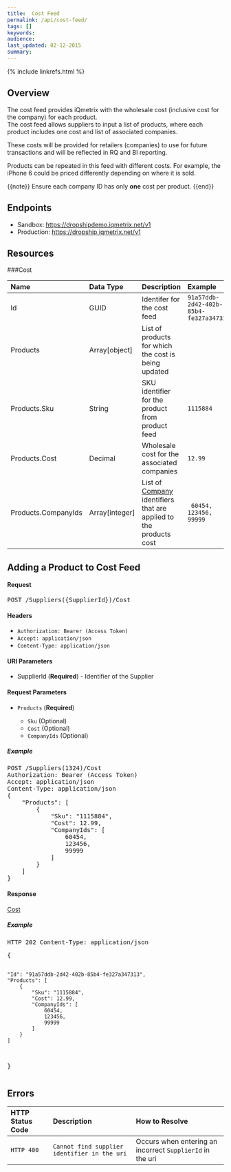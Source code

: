 ```yaml
---
title:  Cost Feed
permalink: /api/cost-feed/
tags: []
keywords: 
audience: 
last_updated: 02-12-2015
summary: 
---
```

{% include linkrefs.html %}


## Overview

The cost feed provides iQmetrix with the wholesale cost (inclusive cost for the company) for each product.  
The cost feed allows suppliers to input a list of products, where each product includes one cost and list of associated companies.

These costs will be provided for retailers (companies) to use for future transactions and will be reflected in RQ and BI reporting. 

Products can be repeated in this feed with different costs. For example, the iPhone 6 could be priced differently depending on where it is sold. 

{{note}} 
Ensure each company ID has only <strong>one</strong> cost per product.
{{end}}


## Endpoints

* Sandbox: <a href="https://dropshipdemo.iqmetrix.net/v1">https://dropshipdemo.iqmetrix.net/v1</a>
* Production: <a href="https://dropship.iqmetrix.net/v1">https://dropship.iqmetrix.net/v1</a>

## Resources

###Cost

| Name | Data Type | Description | Example |
|:-----|:----------|:------------|:--------|
| Id | GUID | Identifer for the cost feed | `91a57ddb-2d42-402b-85b4-fe327a347313` |
| Products | Array[object] | List of products for which the cost is being updated |  |
| Products.Sku | String | SKU identifier for the product from product feed | `1115884` |
| Products.Cost | Decimal | Wholesale cost for the associated companies | `12.99` |
| Products.CompanyIds | Array[integer] | List of [Company](/api/company-tree#company) identifiers that are applied to the products cost | ` 60454, 123456, 99999` |







<h2 id='adding-a-product-to-cost-feed' class='clickable-header top-level-header'>Adding a Product to Cost Feed</h2>



<h4>Request</h4>

<pre>
POST /Suppliers({SupplierId})/Cost
</pre>

#### Headers


* `Authorization: Bearer (Access Token)`
* `Accept: application/json`
* `Content-Type: application/json`



#### URI Parameters


* SupplierId (**Required**)  - Identifier of the Supplier 



#### Request Parameters

<ul><li><code>Products</code> (<strong>Required</strong>) </li><ul><li><code>Sku</code> (Optional) </li><li><code>Cost</code> (Optional) </li><li><code>CompanyIds</code> (Optional) </li></ul></ul>

<h5>Example</h5>

<pre>
POST /Suppliers(1324)/Cost
Authorization: Bearer (Access Token)
Accept: application/json
Content-Type: application/json
{
    "Products": [
        {
            "Sku": "1115884",
            "Cost": 12.99,
            "CompanyIds": [
                60454,
                123456,
                99999
            ]
        }
    ]
}
</pre>

#### Response


<a href='#cost'>Cost</a>

<h5>Example</h5>

<pre>
HTTP 202 Content-Type: application/json
</pre><pre>{
    "Id": "91a57ddb-2d42-402b-85b4-fe327a347313",
    "Products": [
        {
            "Sku": "1115884",
            "Cost": 12.99,
            "CompanyIds": [
                60454,
                123456,
                99999
            ]
        }
    ]
}</pre>

## Errors

| HTTP Status Code | Description | How to Resolve |
|:-----------------|:------------|:---------------|
| `HTTP 400` | `Cannot find supplier identifier in the uri` | Occurs when entering an incorrect `SupplierId` in the uri |
